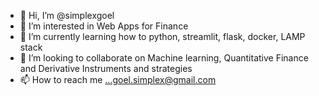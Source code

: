 - 👋 Hi, I’m @simplexgoel
- 👀 I’m interested in Web Apps for Finance
- 🌱 I’m currently learning how to python, streamlit, flask, docker, LAMP stack
- 💞️ I’m looking to collaborate on Machine learning, Quantitative Finance and Derivative Instruments and strategies
- 📫 How to reach me ...goel.simplex@gmail.com

<!---
simplexgoel/simplexgoel is a ✨ special ✨ repository because its `README.md` (this file) appears on your GitHub profile.
You can click the Preview link to take a look at your changes.
--->
